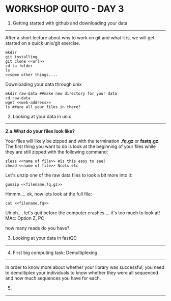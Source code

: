 WORKSHOP QUITO - DAY 3
===

1. Getting started with github and downloading your data
---

After a short lecture about why to work on git and what it is, we will get started on a quick unix/git exercise. 

	mkdir
	git installing
	git clone <<url>>
	cd to folder
	ls
	>>some other things.... 
Downloading your data through unix

	mkdir raw-data ##make new directory for your data
	cd raw-data
	wget <<web-address>>	
	ls ##are all your files in there? 
	

2. Looking at your data in unix
---


**2.a.What do your files look like?**

Your files will likely be zipped and with the termination **.fq.gz** or **fastq.gz**. The first thing you want to do is look at the beginning of your files while they are still zipped with the following command: 

	zless <<name of file>> #is this easy to see? 
	zhead <<name of file>> Ncols etc 

Let's unzip one of the raw data files to look a bit more into it:

	gunzip <<filename.fq.gz>>
	
Hmmm.... ok, now lets look at the full file:

	cat <<filename.fq>>
	
Uh oh.... let's quit before the computer crashes.... it's too much to look at! MAc: Option Z, PC
		

how many reads do you have?

3. Looking at your data in fastQC
----

4. First big computing task: Demultiplexing
----

In order to know more about whether your library was successful, you need to demultiplex your individuals to know whether they were all sequenced and how much sequences you have for each. 

5. 
----
